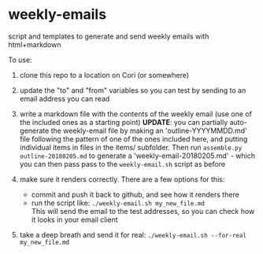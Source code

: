 # weekly-emails
script and templates to generate and send weekly emails with html+markdown

To use: 

1. clone this repo to a location on Cori (or somewhere)

2. update the "to" and "from" variables so you can test by sending to an
   email address you can read

3. write a markdown file with the contents of the weekly email (use one 
   of the included ones as a starting point)
   **UPDATE**: you can partially auto-generate the weekly-email file 
   by making an 'outline-YYYYMMDD.md' file following the pattern of 
   one of the ones included here, and putting individual items in files
   in the items/ subfolder. Then run `assemble.py outline-20180205.md` 
   to generate a 'weekly-email-20180205.md' - which you can then pass 
   pass to the `weekly-email.sh` script as before

4. make sure it renders correctly. There are a few options for this:
   - commit and push it back to github, and see how it renders there
   - run the script like:
      `./weekly-email.sh my_new_file.md`  
     This will send the email to the test addresses, so you can check how 
     it looks in your email client

5. take a deep breath and send it for real:
     `./weekly-email.sh --for-real my_new_file.md`


